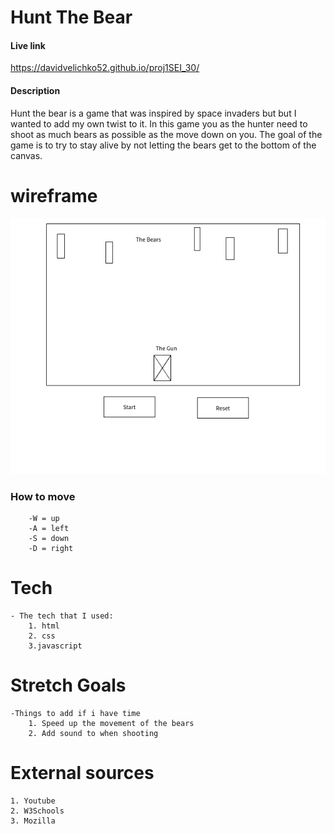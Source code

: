 # Hunt The Bear

#### Live link
https://davidvelichko52.github.io/proj1SEI_30/

#### Description 
Hunt the bear is a game that was inspired by space invaders but but I wanted to add my own twist to it. In this game you as the hunter need to shoot as much bears as possible as the move down on you. The goal of the game is to try to stay alive by not letting the bears get to the bottom of the canvas.

# wireframe

![Alt Image Text](wire.png "huntthebear")


### How to move
		-W = up
		-A = left
		-S = down
		-D = right

# Tech
    - The tech that I used:
        1. html
        2. css
        3.javascript 



# Stretch Goals 
    -Things to add if i have time 
        1. Speed up the movement of the bears
        2. Add sound to when shooting 
        
        
# External sources 
    1. Youtube
    2. W3Schools
    3. Mozilla 
